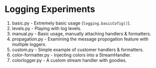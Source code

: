 # Logging Experiments

1. basic.py - Extremely basic usage (`logging.basicCofig()`).
2. levels.py - Playing with log levels.
3. manual.py - Basic usage, manually attaching handlers & formatters.
4. propagation.py - Examining the message propogation feature with multiple loggers.
5. custom.py - Simple example of customer handlers & formatters.
6. color-formatter.py - Injecting colors into a StreamHandler.
7. colorlogger.py - A custom stream handler with goodies.

